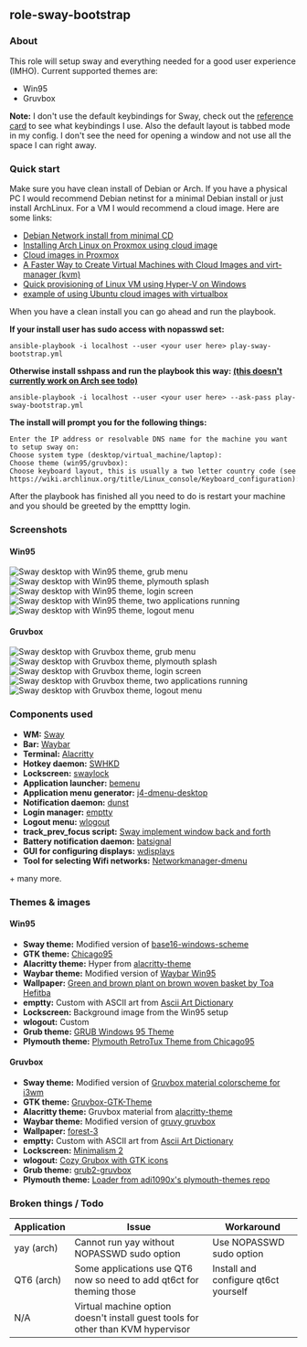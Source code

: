 ## role-sway-bootstrap 
### About  
This role will setup sway and everything needed for a good user experience (IMHO). Current supported themes are:  
* Win95
* Gruvbox

**Note:** I don't use the default keybindings for Sway, check out the [reference card](https://cluelesstechnologist.github.io/setup-desktop-environment/role-sway-bootstrap/files/help/sway%20-%20Reference%20Card.html) to see what keybindings I use. Also the default layout is tabbed mode in my config. I don't see the need for opening a window and not use all the space I can right away. 
### Quick start  
Make sure you have clean install of Debian or Arch. If you have a physical PC I would recommend Debian netinst for a minimal Debian install or just install ArchLinux. For a VM I would recommend a cloud image. Here are some links:  
* [Debian Network install from minimal CD](https://www.debian.org/CD/netinst/)
* [Installing Arch Linux on Proxmox using cloud image](https://wiki.archlinux.org/title/Arch_Linux_on_a_VPS#Proxmox)
* [Cloud images in Proxmox](https://gist.github.com/chriswayg/b6421dcc69cb3b7e41f2998f1150e1df)
* [A Faster Way to Create Virtual Machines with Cloud Images and virt-manager (kvm)](https://codeofconnor.com/a-faster-way-to-create-virtual-machines-with-cloud-images-and-virt-manager/)
* [Quick provisioning of Linux VM using Hyper-V on Windows](https://github.com/schtritoff/hyperv-vm-provisioning)
* [example of using Ubuntu cloud images with virtualbox](https://gist.github.com/smoser/6066204)  

When you have a clean install you can go ahead and run the playbook.  

**If your install user has sudo access with nopasswd set:**  
```
ansible-playbook -i localhost --user <your user here> play-sway-bootstrap.yml
```
**Otherwise install sshpass and run the playbook this way: [(this doesn't currently work on Arch see todo)](#broken-things--todo)**
```
ansible-playbook -i localhost --user <your user here> --ask-pass play-sway-bootstrap.yml
``` 
**The install will prompt you for the following things:**    
```
Enter the IP address or resolvable DNS name for the machine you want to setup sway on:  
Choose system type (desktop/virtual_machine/laptop):  
Choose theme (win95/gruvbox):  
Choose keyboard layout, this is usually a two letter country code (see https://wiki.archlinux.org/title/Linux_console/Keyboard_configuration):  
```  

After the playbook has finished all you need to do is restart your machine and you should be greeted by the empttty login.
### Screenshots
#### Win95
![Sway desktop with Win95 theme, grub menu](/screenshots/role-sway-bootstrap/win95/win95_grub.jpg "Sway - Grub Win95 theme")
![Sway desktop with Win95 theme, plymouth splash](/screenshots/role-sway-bootstrap/win95/win95_plymouth.jpg "Sway - Plymouth Win95 theme")
![Sway desktop with Win95 theme, login screen](/screenshots/role-sway-bootstrap/win95/win95_emptty_prompt.jpg "Sway - emptty Win95 theme")
![Sway desktop with Win95 theme, two applications running](/screenshots/role-sway-bootstrap/win95/win95_desktop.jpg "Sway - Win95 theme desktop")
![Sway desktop with Win95 theme, logout menu](/screenshots/role-sway-bootstrap/win95/win95_logout.jpg "Sway - Win95 theme logout menu")
#### Gruvbox
![Sway desktop with Gruvbox theme, grub menu](/screenshots/role-sway-bootstrap/gruvbox/gruvbox_grub.jpg "Sway - Grub Gruvbox theme")
![Sway desktop with Gruvbox theme, plymouth splash](/screenshots/role-sway-bootstrap/gruvbox/gruvbox_plymouth.jpg "Sway - Plymouth Gruvbox theme")
![Sway desktop with Gruvbox theme, login screen](/screenshots/role-sway-bootstrap/gruvbox/gruvbox_emptty.jpg "Sway - emptty Gruvbox theme")
![Sway desktop with Gruvbox theme, two applications running](/screenshots/role-sway-bootstrap/gruvbox/gruvbox_desktop.jpg "Sway - Gruvbox theme desktop")
![Sway desktop with Gruvbox theme, logout menu](/screenshots/role-sway-bootstrap/gruvbox/gruvbox_logout.jpg "Sway - Gruvbox theme logout menu")
### Components used  
* **WM:** [Sway](https://swaywm.org)
* **Bar:** [Waybar](https://github.com/Alexays/Waybar)
* **Terminal:** [Alacritty](https://alacritty.org/)
* **Hotkey daemon:** [SWHKD](https://git.sr.ht/~shinyzenith/swhkd)
* **Lockscreen:** [swaylock](https://github.com/swaywm/swaylock)
* **Application launcher:** [bemenu](https://github.com/Cloudef/bemenu)
* **Application menu generator:** [j4-dmenu-desktop](https://github.com/enkore/j4-dmenu-desktop)
* **Notification daemon:** [dunst](https://dunst-project.org/)
* **Login manager:** [emptty](https://github.com/tvrzna/emptty)
* **Logout menu:** [wlogout](https://github.com/ArtsyMacaw/wlogout)
* **track_prev_focus script:** [Sway implement window back and forth](https://www.reddit.com/r/swaywm/comments/etpjix/i_created_a_script_to_implement_window_back_and/?utm_source=share&utm_medium=web2x&context=3)
* **Battery notification daemon:** [batsignal](https://github.com/electrickite/batsignal)
* **GUI for configuring displays:** [wdisplays](https://github.com/artizirk/wdisplays)
* **Tool for selecting Wifi networks:** [Networkmanager-dmenu](https://github.com/firecat53/networkmanager-dmenu)

\+ many more.
### Themes & images
#### Win95 
* **Sway theme:** Modified version of [base16-windows-scheme](https://github.com/funguscolander/base16-windows-scheme)
* **GTK theme:** [Chicago95](https://github.com/grassmunk/Chicago95)
* **Alacritty theme:** Hyper from [alacritty-theme](https://github.com/alacritty/alacritty-theme)
* **Waybar theme:** Modified version of [Waybar Win95](https://www.reddit.com/r/unixporn/comments/18af8fv/sway_waybar_my_windows95_inspired_theme)
* **Wallpaper:** [Green and brown plant on brown woven basket by Toa Hefitba](https://unsplash.com/photos/green-and-brown-plant-on-brown-woven-basket-p6GQoZHw_TI)
* **emptty:** Custom with ASCII art from [Ascii Art Dictionary](http://www.ascii-art.de/ascii/c/computer.txt)
* **Lockscreen:** Background image from the Win95 setup
* **wlogout:** Custom
* **Grub theme:** [GRUB Windows 95 Theme](https://github.com/a1ive/grub-theme-win95)
* **Plymouth theme:** [Plymouth RetroTux Theme from Chicago95](https://github.com/grassmunk/Chicago95)
#### Gruvbox  
* **Sway theme:** Modified version of [Gruvbox material colorscheme for i3wm](https://gist.github.com/Cardoso1994/80641d652a4adcf6c8f718ebc3770ab9)
* **GTK theme:** [Gruvbox-GTK-Theme](https://github.com/Fausto-Korpsvart/Gruvbox-GTK-Theme)
* **Alacritty theme:** Gruvbox material from [alacritty-theme](https://github.com/alacritty/alacritty-theme)
* **Waybar theme:** Modified version of [gruvy gruvbox](https://www.reddit.com/r/unixporn/comments/rhi6m6/sway_wayland_with_gruvy_gruvbox)
* **Wallpaper:** [forest-3](https://gruvbox-wallpapers.pages.dev/wallpapers/irl)
* **emptty:** Custom with ASCII art from [Ascii Art Dictionary](http://www.ascii-art.de/ascii/pqr/penguins.txt)
* **Lockscreen:** [Minimalism 2](https://hdqwalls.com/minimalism-2-wallpaper)
* **wlogout:** [Cozy Grubox with GTK icons](https://github.com/0bCdian/Hyprland_dotfiles/tree/Cozy_Gruvbox)
* **Grub theme:** [grub2-gruvbox](https://git.fs.lmu.de/adnan/grub2-gruvbox/-/tree/master)
* **Plymouth theme:** [Loader from adi1090x's plymouth-themes repo](https://github.com/adi1090x/plymouth-themes)
### Broken things / Todo
| Application     | Issue                                                                               | Workaround                                                                 |
|-----------------|-------------------------------------------------------------------------------------|----------------------------------------------------------------------------|
| yay (arch)      | Cannot run yay without NOPASSWD sudo option                                         | Use NOPASSWD sudo option                                                   |
| QT6 (arch)      | Some applications use QT6 now so need to add qt6ct for theming those                                         | Install and configure qt6ct yourself                                                   |
| N/A             | Virtual machine option doesn't install guest tools for other than KVM hypervisor    |                                                                            |
